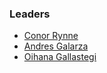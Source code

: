 ### Leaders

* [Conor Rynne](mailto:conor.rynne@owasp.org)
* [Andres Galarza](mailto:andres.galarza@owasp.org)
* [Oihana Gallastegi](oihana.gallastegi@owasp.org)

